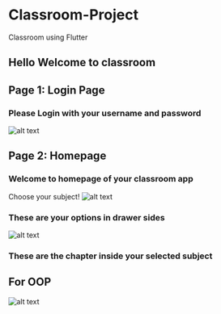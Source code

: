 # Classroom-Project
Classroom using Flutter 

## Hello Welcome to classroom
## Page 1: Login Page
### Please Login with your username and password
![alt text](https://github.com/Aayush-Basnet/Classroom-Project/blob/9a5925717a5977af9d90bc6597f0a2e52c5f4edf/classroom%20project/classroom%20login%20pag.png)

## Page 2: Homepage
### Welcome to homepage of your classroom app
Choose your subject!
![alt text](https://github.com/Aayush-Basnet/Classroom-Project/blob/7826a92710fe9b67c2e6a5dab5f47c63ba4d0bd3/classroom%20project/classroom%20homepage.png)

### These are your options in drawer sides
![alt text](https://github.com/Aayush-Basnet/Classroom-Project/blob/baffae099e8ad02af0649934e0198cb7504429df/classroom%20project/classroom%20drawer%20.png)

### These are the chapter inside your selected subject
## For OOP
![alt text](https://github.com/Aayush-Basnet/Classroom-Project/blob/408a32c50e19e381fc7d76a9d4f682779453b879/classroom%20project/classroom%20chapter%20page%20oop.png)
